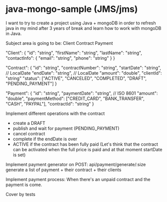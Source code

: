 # java-mongo-sample (JMS/jms)

I want to try to create a project using Java + mongoDB in order to refresh java in my mind after 3 years of break and learn how to work with mongoDB in Java.

Subject area is going to be:
Client
Contract
Payment

"Client": {
  "id": "string",
  "firstName": "string",
  "lastName": "string",
  "contactInfo": {
    "email": "string",
    "phone": "string"
  }
}

"Contract": {
  "id": "string",
  "contractNumber": "string",
  "startDate": "string",  // LocalDate
  "endDate": "string",    // LocalDate
  "amount": "double",
  "clientId": "string"
  "status": ["ACTIVE", "CANCELED", "COMPLETED", "DRAFT", "PENDING_PAYMENT"]
}

"Payment": {
  "id": "string",
  "paymentDate": "string",  // ISO 8601
  "amount": "double",
  "paymentMethod": ["CREDIT_CARD", "BANK_TRANSFER", "CASH", "PAYPAL"],
  "contractId": "string"
}

Implement different operations with the contract
- create a DRAFT
- publish and wait for payment (PENDING_PAYMENT)
- cancel contract
- complete if the endDate is over
- ACTIVE if the contract has been fully paid (Let's think that the contract can be activated when the full price is paid and at that moment startDate is set)

Implement payment generator on POST: api/payment/generate/:size generate a list of payment + their contract + their clients

Implement payment process:
When there's an unpaid contract and the payment is come.

Cover by tests